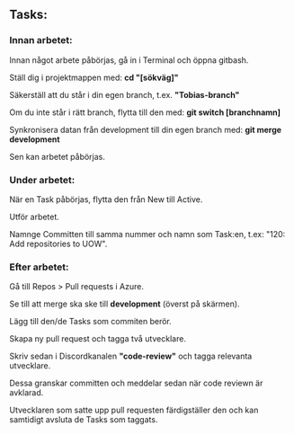 ## Tasks:

### Innan arbetet:

Innan något arbete påbörjas, gå in i Terminal och öppna gitbash.

Ställ dig i projektmappen med: **cd "[sökväg]"**

Säkerställ att du står i din egen branch, t.ex. **"Tobias-branch"**

Om du inte står i rätt branch, flytta till den med: **git switch [branchnamn]**

Synkronisera datan från development till din egen branch med: **git merge development**

Sen kan arbetet påbörjas.

### Under arbetet:

När en Task påbörjas, flytta den från New till Active.

Utför arbetet.

Namnge Committen till samma nummer och namn som Task:en, t.ex: "120: Add repositories to UOW".

### Efter arbetet:

Gå till Repos > Pull requests i Azure.

Se till att merge ska ske till **development** (överst på skärmen).

Lägg till den/de Tasks som commiten berör.

Skapa ny pull request och tagga två utvecklare.

Skriv sedan i Discordkanalen **"code-review"** och tagga relevanta utvecklare.

Dessa granskar committen och meddelar sedan när code reviewn är avklarad.

Utvecklaren som satte upp pull requesten färdigställer den och kan samtidigt avsluta de Tasks som taggats.
